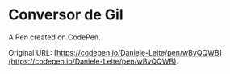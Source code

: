# Conversor de Gil

A Pen created on CodePen.

Original URL: [https://codepen.io/Daniele-Leite/pen/wBvQQWB](https://codepen.io/Daniele-Leite/pen/wBvQQWB).

